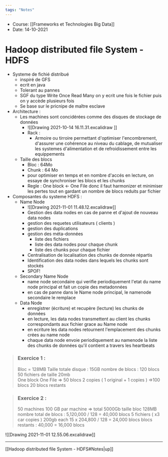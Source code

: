 ```yaml
---
tags: "Notes"
---
```


* Course: [[Frameworks et Technologies Big Data]]
* Date: 14-10-2021 


# Hadoop distributed file System - HDFS
* Systeme de fichié distribué 
	* inspiré de GFS 
	* ecrit en java 
	* Tolerant au pannes 
	* SGF du type Write Once Read Many  on y ecrit une fois le fichier puis on y accède plusieurs fois 
	* Se base sur le pricnipe de maître esclave 
* Architecture : 
	* Les machines sont concidérées comme des disques de stockage de données 
		* ![[Drawing 2021-10-14 16.11.31.excalidraw ]]
		* Rack : 
			* Armoire ou tirroire permettant d'optimiser l'encombrement, d'assurer une cohérence au niveau du cablage, de mutualiser les systemes d'alimentation et de refroidissement entre les equippements 
	* Taille des blocs 
		* Bloc : 64Mo 
		* Chunk : 64 Mo
		* pour optimiser en temps et en nombre d'accés en lecture, on essaye de synchroniser les blocs et les chunks 
		* Regle : One block <- One File  donc il faut harmonizer et minimiser les pertes tout en gardant un nombre de blocs reduits par fichier
* Composantes du systeme HDFS : 
	* Name Node 
		* ![[Drawing 2021-11-01 11.48.12.excalidraw]]
		* Gestion des data nodes en cas de panne et d'ajout de nouveau data nodes 
		* gestion des requetes utilisateurs ( clients )
		* gestion des duplications 
		* gestion des méta-données 
			* liste des fichiers 
			* liste des data nodes pour chaque chunk 
			* liste des chunks pour chaque fichier  
		* Centralisation de localisation des chunks de donnée répartis
		* Identification des data nodes dans lequels les chunks sont stockés  
		* SPOF! 
	* Secondary Name Node 
		* name node secondaire qui verifie periodiquement l'etat du name node principal et fait un copie des metadonnées 
		* en cas de panne dans le Name node principal, le namenode secondaire le remplace 
	* Data Node 
		* enregistrer (écriture) et recupère (lecture) les chunks de données 
		* en lecture, les data nodes transmettent au client les chunks correspondants aux fichier  grace au Name node 
		* en ecriture les data nodes retournent l'emplacement des chunks crées au name node
		* chaque data node envoie periodiquement au namenode la liste des chunks de données qu'il contient a travers les heartbeats 



> ### Exercice 1 : 
> Bloc = 128MB
> Taille totale disque : 15GB
>  nombre de blocs : 120 blocs 
> 50 fichiers de taille 20mb  
> One block One File => 50 blocs 
> 2 copies ( 1 original + 1 copies ) =>100 blocs 
> 20 blocs restants 

> ### Exercice 2 : 
> 50 machines 
> 100 GB par machine => total 5000Gb
> taille bloc 128MB
> nombre total de blocs : 5,120,000 / 128 = 40,000 blocs
> 5 fichiers ( x3 car copies ) 200gb each 
> 15 x  204,800 / 128 = 24,000 blocs
> blocs restants : 40,000 = 16,000 blocs 


![[Drawing 2021-11-01 12.55.06.excalidraw]]

---
[[Hadoop distributed file System - HDFS#Notes|up]]